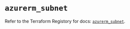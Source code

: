 # `azurerm_subnet`

Refer to the Terraform Registory for docs: [`azurerm_subnet`](https://registry.terraform.io/providers/hashicorp/azurerm/3.80.0/docs/resources/subnet).
